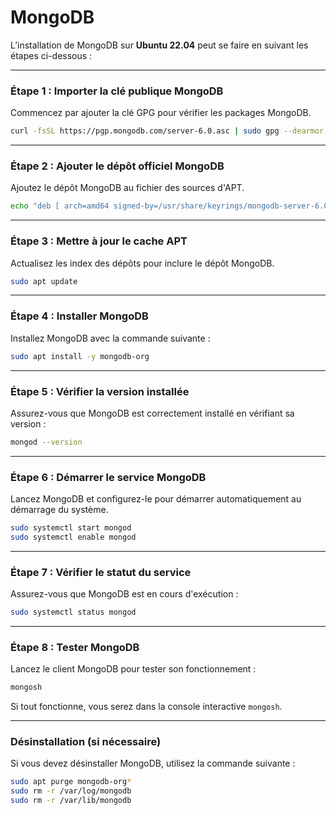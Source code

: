 # MongoDB


L’installation de MongoDB sur **Ubuntu 22.04** peut se faire en suivant les étapes ci-dessous :

---

### Étape 1 : Importer la clé publique MongoDB
Commencez par ajouter la clé GPG pour vérifier les packages MongoDB.

```bash
curl -fsSL https://pgp.mongodb.com/server-6.0.asc | sudo gpg --dearmor -o /usr/share/keyrings/mongodb-server-6.0.gpg
```

---

### Étape 2 : Ajouter le dépôt officiel MongoDB
Ajoutez le dépôt MongoDB au fichier des sources d'APT.

```bash
echo "deb [ arch=amd64 signed-by=/usr/share/keyrings/mongodb-server-6.0.gpg ] https://repo.mongodb.org/apt/ubuntu jammy/mongodb-org/6.0 multiverse" | sudo tee /etc/apt/sources.list.d/mongodb-org-6.0.list
```

---

### Étape 3 : Mettre à jour le cache APT
Actualisez les index des dépôts pour inclure le dépôt MongoDB.

```bash
sudo apt update
```

---

### Étape 4 : Installer MongoDB
Installez MongoDB avec la commande suivante :

```bash
sudo apt install -y mongodb-org
```

---

### Étape 5 : Vérifier la version installée
Assurez-vous que MongoDB est correctement installé en vérifiant sa version :

```bash
mongod --version
```

---

### Étape 6 : Démarrer le service MongoDB
Lancez MongoDB et configurez-le pour démarrer automatiquement au démarrage du système.

```bash
sudo systemctl start mongod
sudo systemctl enable mongod
```

---

### Étape 7 : Vérifier le statut du service
Assurez-vous que MongoDB est en cours d'exécution :

```bash
sudo systemctl status mongod
```

---

### Étape 8 : Tester MongoDB
Lancez le client MongoDB pour tester son fonctionnement :

```bash
mongosh
```

Si tout fonctionne, vous serez dans la console interactive `mongosh`.

---

### Désinstallation (si nécessaire)
Si vous devez désinstaller MongoDB, utilisez la commande suivante :

```bash
sudo apt purge mongodb-org*
sudo rm -r /var/log/mongodb
sudo rm -r /var/lib/mongodb
```

